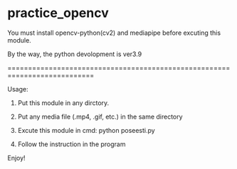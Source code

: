 # practice_opencv

You must install opencv-python(cv2) and mediapipe before excuting this module.

By the way, the python devolopment is ver3.9


===========================================================================

Usage:

1. Put this module in any dirctory.

2. Put any media file (.mp4, .gif, etc.) in the same directory

3. Excute this module in cmd: python poseesti.py

4. Follow the instruction in the program

Enjoy!
